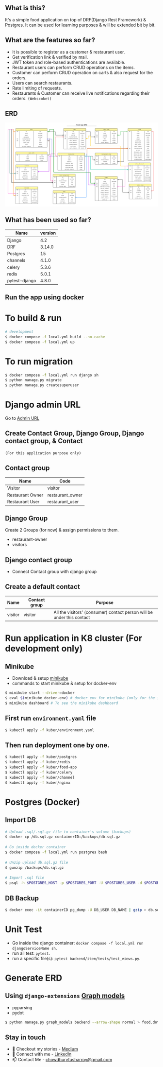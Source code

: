 ## What is this?
It's a simple food application on top of DRF(Django Rest Framework) & Postgres. It can be used for learning purposes & will be extended bit by bit.

## What are the features so far?
* It is possible to register as a customer & restaurant user.
* Get verification link & verified by mail.
* JWT token and role-based authentications are available.
* Restaurant users can perform CRUD operations on the items.
* Customer can perform CRUD operation on carts & also request for the orders.
* Users can search restaurants.
* Rate limiting of requests.
* Restaurants & Customer can receive live notifications regarding their orders. `(Webscoket)`

## ERD
![Food App ERD](https://github.com/TusharRoy23/food-app-drf/blob/master/food_erd.png)

## What has been used so far?
| Name        | version |
| ------------|---------|
| Django      | 4.2     |
| DRF         | 3.14.0  |
| Postgres    | 15      |
| channels    | 4.1.0   |
| celery      | 5.3.6   |
| redis       | 5.0.1   |
| pytest-django|4.8.0   |

## Run the app using docker
# To build & run
```bash
# development
$ docker compose -f local.yml build --no-cache
$ docker compose -f local.yml up
```
# To run migration
```bash
$ docker compose -f local.yml run django sh
$ python manage.py migrate
$ python manage.py createsuperuser
```
# Django admin URL
Go to [Admin URL](http://localhost:8080/admin/)
## Create Contact Group, Django Group, Django contact group, & Contact
```(For this application purpose only)```
## Contact group
| Name             | Code             |
| -----------------|------------------|
| Visitor          | visitor          |
| Restaurant Owner | restaurant_owner |
| Restaurant User  | restaurant_user  |

## Django Group
Create 2 Groups (for now) & assign permissions to them.
* restaurant-owner
* visitors

## Django contact group
* Connect Contact group with django group

## Create a default contact
| Name    | Contact group | Purpose                                                               |
| --------|---------------|-----------------------------------------------------------------------|
| visitor | visitor       | All the visitors' (consumer) contact person will be under this contact|

# Run application in K8 cluster (For development only)
## Minikube
* Download & setup [minikube](https://minikube.sigs.k8s.io/docs/start/?arch=%2Flinux%2Fx86-64%2Fstable%2Fbinary+download)
* commands to start minikube & setup for docker-env
```bash
$ minikube start --driver=docker
$ eval $(minikube docker-env) # docker env for minikube (only for the initiated session)
$ minikube dashboard # To see the minikube dashboard
```

## First run `environment.yaml` file
```bash
$ kubectl apply -f kuber/environment.yaml
```
## Then run deployment one by one.
```bash
$ kubectl apply -f kuber/postgres
$ kubectl apply -f kuber/redis
$ kubectl apply -f kuber/food-app
$ kubectl apply -f kuber/celery
$ kubectl apply -f kuber/channel
$ kubectl apply -f kuber/nginx
```

# Postgres (Docker)
## Import DB
```bash
# Upload .sql/.sql.gz file to container's volume (backups)
$ docker cp /db.sql.gz containerID:/backups/db.sql.gz

# Go inside docker container
$ docker compose -f local.yml run postgres bash

# Unzip upload db.sql.gz file
$ gunzip /backups/db.sql.gz

# Import .sql file
$ psql -h $POSTGRES_HOST -p $POSTGRES_PORT -U $POSTGRES_USER -d $POSTGRES_DB -f backups/db.sql
```
## DB Backup
```bash
$ docker exec -it containerID pg_dump -U DB_USER DB_NAME | gzip > db.sql.gz
```

# Unit Test
* Go inside the django container: `docker compose -f local.yml run djangoServiceName sh`.
* run all test: `pytest`.
* run a specific file(s): `pytest backend/item/tests/test_views.py`.

# Generate ERD
## Using `django-extensions` [Graph models](https://django-extensions.readthedocs.io/en/latest/graph_models.html#)
* pyparsing
* pydot
```bash
$ python manage.py graph_models backend --arrow-shape normal > food.dot
```

## Stay in touch
- 📖 Checkout my stories - [Medium](https://medium.com/@tushar-chy)
- 🔗 Connect with me - [LinkedIn](https://www.linkedin.com/in/tushar-roy-chy/)
- 📫 Contact Me - [chowdhurytusharroy@gmail.com](mailto:chowdhurytusharroy@gmail.com?subject=Hey%20there)
